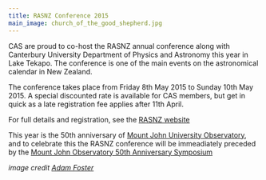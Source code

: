 ```yaml
---
title: RASNZ Conference 2015
main_image: church_of_the_good_shepherd.jpg
---
```

CAS are proud to co-host the RASNZ annual conference along with Canterbury
University Department of Physics and Astronomy this year in Lake Tekapo.  The
conference is one of the main events on the astronomical calendar in New
Zealand.

The conference takes place from Friday 8th May 2015 to Sunday 10th May 2015.
A special discounted rate is available for CAS members, but get in quick as a
late registration fee applies after 11th April.

For full details and registration, see the 
[RASNZ website](http://www.rasnz.org.nz/groups-news-events/rasnz-conference)

This year is the 50th anniversary of [Mount John University Observatory](http://www.phys.canterbury.ac.nz/research/mt_john/),
and to celebrate this the RASNZ conference will be immeadiately preceded by
the [Mount John Observatory 50th Anniversary Symposium](http://www.phys.canterbury.ac.nz/mtjohn50/)

*image credit [Adam Foster](https://www.flickr.com/photos/paperpariah/4742731423/)*
